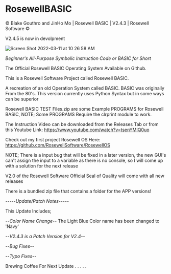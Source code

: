 # RosewellBASIC

© Blake Gouthro and JinHo Mo | Rosewell BASIC | V2.4.3 | Rosewell Software ©

V2.4.5 is now in devolpment

![Screen Shot 2022-03-11 at 10 26 58 AM](https://user-images.githubusercontent.com/94485314/157903670-072cb441-732d-40e3-884a-6b700522023b.png)

*Beginner's All-Purpose Symbolic Instruction Code or BASIC for Short*

The Official Rosewell BASIC Operating System Available on Github.

This is a Rosewell Software Project called Rosewell BASIC.

A recreation of an old Operation System called BASIC.
BASIC was originally From the 80's.
This version currently uses Python Syntax but in some ways can be superior

Rosewell BASIC TEST Files.zip are some Example PROGRAMS for Rosewell BASIC, NOTE; Some PROGRAMS Require the clrprint module to work.

The Instruction Video can be downloaded from the Releases Tab or from this Youtube Link:
https://www.youtube.com/watch?v=tsenYMIQ0uo

Check out my first project Rosewell OS Here:
https://github.com/RosewellSoftware/RosewellOS

NOTE; There is a input bug that will be fixed in a later version, the new GUI's can't assign the input to a variable as there is no console, so I will come up with a solution for the next release

V2.0 of the Rosewell Software Official Seal of Quality will come with all new releases

There is a bundled zip file that contains a folder for the APP versions!

-----*Update/Patch Notes*-----

This Update Includes;

--*Color Name Change*-- The Light Blue Color name has been changed to 'Navy'

--*V2.4.3 is a Patch Version for V2.4*--

--*Bug Fixes*--

--*Typo Fixes*--

Brewing Coffee For Next Update . . . . .
